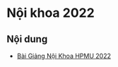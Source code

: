 # Nội khoa 2022

## Nội dung

- [Bài Giảng Nội Khoa HPMU 2022](https://youtube.com/playlist?list=PLL1t1-UomvZ9mIxXamTEH3O-aPnxArziR)